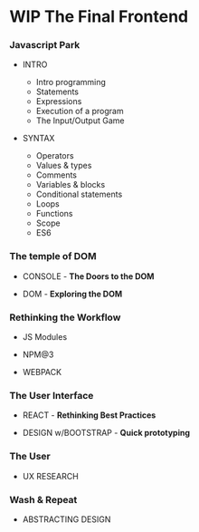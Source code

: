 # WIP The Final Frontend


### Javascript Park

- INTRO  
  - Intro programming  
  - Statements  
  - Expressions  
  - Execution of a program  
  - The Input/Output Game  


- SYNTAX  
  - Operators  
  - Values & types  
  - Comments  
  - Variables & blocks  
  - Conditional statements  
  - Loops  
  - Functions  
  - Scope  
  - ES6  


### The temple of DOM

- CONSOLE - **The Doors to the DOM**

- DOM - **Exploring the DOM**  

### Rethinking the Workflow

- JS Modules

- NPM@3  

- WEBPACK  

### The User Interface

- REACT - **Rethinking Best Practices**  

- DESIGN w/BOOTSTRAP - **Quick prototyping**  

### The User

- UX RESEARCH  

### Wash & Repeat

- ABSTRACTING DESIGN  
